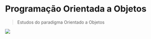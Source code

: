 # Programação Orientada a Objetos

>Estudos do paradigma Orientado a Objetos

<img src="https://user-images.githubusercontent.com/84646971/179398113-6a556ca3-cbf6-42aa-9b45-eeed4d4eeb6f.gif">